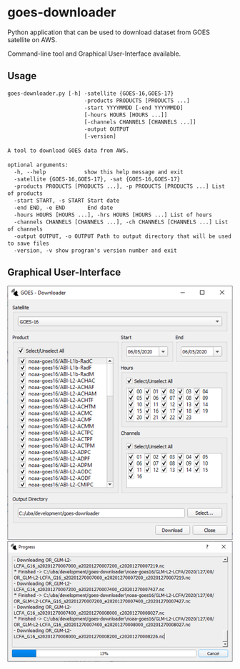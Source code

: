 # goes-downloader
Python application that can be used to download dataset from GOES satellite on AWS.

Command-line tool and Graphical User-Interface available.

## Usage
```
goes-downloader.py [-h] -satellite {GOES-16,GOES-17}
                        -products PRODUCTS [PRODUCTS ...]
                        -start YYYYMMDD [-end YYYYMMDD]
                        [-hours HOURS [HOURS ...]]
                        [-channels CHANNELS [CHANNELS ...]]
                        -output OUTPUT
                        [-version]

A tool to download GOES data from AWS.

optional arguments:
  -h, --help            show this help message and exit
  -satellite {GOES-16,GOES-17}, -sat {GOES-16,GOES-17}
  -products PRODUCTS [PRODUCTS ...], -p PRODUCTS [PRODUCTS ...] List of products
  -start START, -s START Start date
  -end END, -e END       End date
  -hours HOURS [HOURS ...], -hrs HOURS [HOURS ...] List of hours
  -channels CHANNELS [CHANNELS ...], -ch CHANNELS [CHANNELS ...] List of channels
  -output OUTPUT, -o OUTPUT Path to output directory that will be used to save files
  -version, -v show program's version number and exit
```

## Graphical User-Interface
![](preview/main-ui.png)
![](preview/progress-ui.png) 
